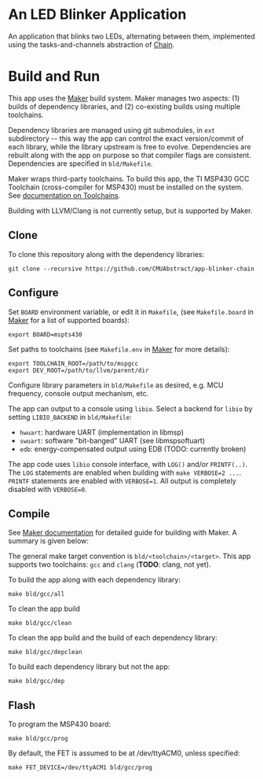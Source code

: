 An LED Blinker Application
==========================

An application that blinks two LEDs, alternating between them, implemented
using the tasks-and-channels abstraction of
[Chain](https://github.com/CMUAbstract/libchain).

Build and Run
=============

This app uses the [Maker](https://github.com/CMUAbstract/maker) build system.
Maker manages two aspects: (1) builds of dependency libraries, and (2)
co-existing builds using multiple toolchains.

Dependency libraries are managed using git submodules, in `ext` subdirectory --
this way the app can control the exact version/commit of each library, while
the library upstream is free to evolve. Dependencies are rebuilt along with the
app on purpose so that compiler flags are consistent. Dependencies are
specified in `bld/Makefile`.

Maker wraps third-party toolchains. To build this app, the TI MSP430 GCC
Toolchain (cross-compiler for MSP430) must be installed on the system. See
[documentation on
Toolchains](https://github.com/CMUAbstract/releases/blob/master/Toolchains.md).

Building with LLVM/Clang is not currently setup, but is supported by Maker.

Clone
-----

To clone this repository along with the dependency libraries:

    git clone --recursive https://github.com/CMUAbstract/app-blinker-chain


Configure
---------

Set `BOARD` environment variable, or edit it in `Makefile`, (see `Makefile.board`
in [Maker](https://github.com/CMUAbstract/maker) for a list of supported boards):

    export BOARD=mspts430

Set paths to toolchains (see `Makefile.env` in
[Maker](https://github.com/CMUAbstract/maker) for more details):

    export TOOLCHAIN_ROOT=/path/to/mspgcc
    export DEV_ROOT=/path/to/llvm/parent/dir

Configure library parameters in `bld/Makefile` as desired, e.g. MCU frequency,
console output mechanism, etc.

The app can output to a console using `libio`. Select a backend for `libio` by
setting `LIBIO_BACKEND` in `bld/Makefile`:

* `hwuart`: hardware UART (implementation in libmsp)
* `swuart`: software "bit-banged" UART (see libmspsoftuart)
* `edb`: energy-compensated output using EDB (TODO: currently broken)

The app code uses `libio` console interface, with `LOG()` and/or `PRINTF(..)`.
The `LOG` statements are enabled when building with `make VERBOSE=2 ...`.
`PRINTF` statements are enabled with `VERBOSE=1`. All output is completely
disabled with `VERBOSE=0`.

Compile
-------

See [Maker documentation](https://github.com/CMUAbstract/Maker) for detailed
guide for building with Maker. A summary is given below:

The general make target convention is `bld/<toolchain>/<target>`.  This app
supports two toolchains: `gcc` and `clang` (**TODO**: clang, not yet).

To build the app along with each dependency library:

    make bld/gcc/all

To clean the app build

    make bld/gcc/clean

To clean the app build and the build of each dependency library:

    make bld/gcc/depclean

To build each dependency library but not the app:

    make bld/gcc/dep

Flash
-----

To program the MSP430 board:

    make bld/gcc/prog

By default, the FET is assumed to be at /dev/ttyACM0, unless specified:

    make FET_DEVICE=/dev/ttyACM1 bld/gcc/prog
